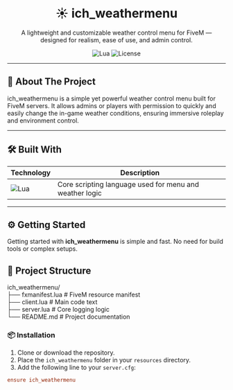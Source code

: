 <h1 align="center">☀️ ich_weathermenu</h1>

<p align="center">
  A lightweight and customizable weather control menu for FiveM — designed for realism, ease of use, and admin control.
</p>

<p align="center">
  <img src="https://img.shields.io/badge/Lua-100%25-blueviolet?logo=lua&logoColor=white" alt="Lua" />
  <img src="https://img.shields.io/github/license/ichsoftware/ich_weathermenu" alt="License" />
</p>

---

## 🧩 About The Project

ich_weathermenu is a simple yet powerful weather control menu built for FiveM servers. It allows admins or players with permission to quickly and easily change the in-game weather conditions, ensuring immersive roleplay and environment control.


---

## 🛠️ Built With

| Technology | Description |
|------------|-------------|
| ![Lua](https://img.shields.io/badge/-Lua-2C2D72?logo=lua&logoColor=white) | Core scripting language used for menu and weather logic |

---

## ⚙️ Getting Started

Getting started with **ich_weathermenu** is simple and fast. No need for build tools or complex setups.

## 📁 Project Structure

ich_weathermenu/<br>
├── fxmanifest.lua # FiveM resource manifest<br>
├── client.lua # Main code text<br>
├── server.lua # Core logging logic<br>
└── README.md # Project documentation<br>

### 📦 Installation

1. Clone or download the repository.
2. Place the `ich_weathermenu` folder in your `resources` directory.
3. Add the following line to your `server.cfg`:

```cfg
ensure ich_weathermenu
